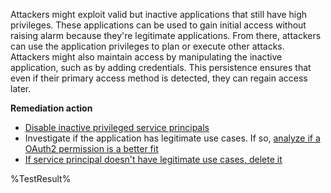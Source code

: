 Attackers might exploit valid but inactive applications that still have high privileges. These applications can be used to gain initial access without raising alarm because they're legitimate applications. From there, attackers can use the application privileges to plan or execute other attacks. Attackers might also maintain access by manipulating the inactive application, such as by adding credentials. This persistence ensures that even if their primary access method is detected, they can regain access later.

**Remediation action**

- [Disable inactive privileged service principals](https://learn.microsoft.com/graph/api/serviceprincipal-update)
- Investigate if the application has legitimate use cases. If so, [analyze if a OAuth2 permission is a better fit](https://learn.microsoft.com/entra/identity-platform/v2-app-types)
- [If service principal doesn't have legitimate use cases, delete it](https://learn.microsoft.com/graph/api/serviceprincipal-delete)
<!--- Results --->
%TestResult%


